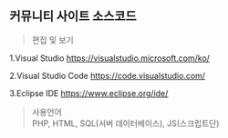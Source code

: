 ## 커뮤니티 사이트 소스코드

> 편집 및 보기

1.Visual Studio
https://visualstudio.microsoft.com/ko/

2.Visual Studio Code
https://code.visualstudio.com/

3.Eclipse IDE
https://www.eclipse.org/ide/

> 사용언어<br>
PHP, HTML, SQL(서버 데이터베이스), JS(스크립트단)
